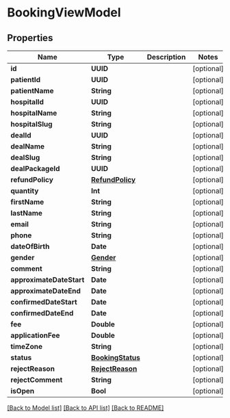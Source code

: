 # BookingViewModel

## Properties
Name | Type | Description | Notes
------------ | ------------- | ------------- | -------------
**id** | **UUID** |  | [optional] 
**patientId** | **UUID** |  | [optional] 
**patientName** | **String** |  | [optional] 
**hospitalId** | **UUID** |  | [optional] 
**hospitalName** | **String** |  | [optional] 
**hospitalSlug** | **String** |  | [optional] 
**dealId** | **UUID** |  | [optional] 
**dealName** | **String** |  | [optional] 
**dealSlug** | **String** |  | [optional] 
**dealPackageId** | **UUID** |  | [optional] 
**refundPolicy** | [**RefundPolicy**](RefundPolicy.md) |  | [optional] 
**quantity** | **Int** |  | [optional] 
**firstName** | **String** |  | [optional] 
**lastName** | **String** |  | [optional] 
**email** | **String** |  | [optional] 
**phone** | **String** |  | [optional] 
**dateOfBirth** | **Date** |  | [optional] 
**gender** | [**Gender**](Gender.md) |  | [optional] 
**comment** | **String** |  | [optional] 
**approximateDateStart** | **Date** |  | [optional] 
**approximateDateEnd** | **Date** |  | [optional] 
**confirmedDateStart** | **Date** |  | [optional] 
**confirmedDateEnd** | **Date** |  | [optional] 
**fee** | **Double** |  | [optional] 
**applicationFee** | **Double** |  | [optional] 
**timeZone** | **String** |  | [optional] 
**status** | [**BookingStatus**](BookingStatus.md) |  | [optional] 
**rejectReason** | [**RejectReason**](RejectReason.md) |  | [optional] 
**rejectComment** | **String** |  | [optional] 
**isOpen** | **Bool** |  | [optional] 

[[Back to Model list]](../README.md#documentation-for-models) [[Back to API list]](../README.md#documentation-for-api-endpoints) [[Back to README]](../README.md)


